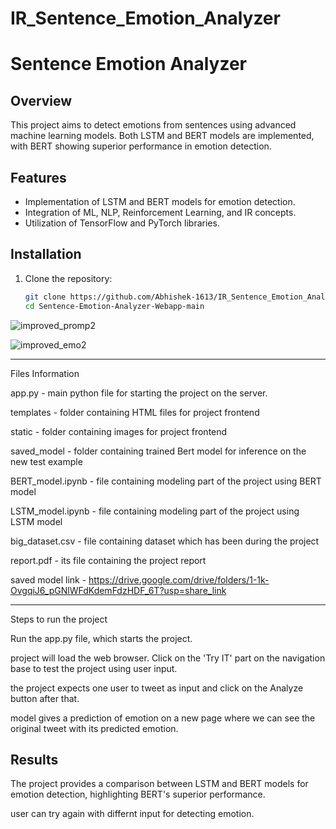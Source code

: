 # IR_Sentence_Emotion_Analyzer
# Sentence Emotion Analyzer

## Overview
This project aims to detect emotions from sentences using advanced machine learning models. Both LSTM and BERT models are implemented, with BERT showing superior performance in emotion detection.

## Features
- Implementation of LSTM and BERT models for emotion detection.
- Integration of ML, NLP, Reinforcement Learning, and IR concepts.
- Utilization of TensorFlow and PyTorch libraries.

## Installation
1. Clone the repository:
    ```bash
    git clone https://github.com/Abhishek-1613/IR_Sentence_Emotion_Analyzer.git
    cd Sentence-Emotion-Analyzer-Webapp-main
    ```

![improved_promp2](https://github.com/Abhishek-1613/IR_Sentence_Emotion_Analyzer/assets/89321714/8a308b5e-7f9c-4c87-891a-759418157b33)

![improved_emo2](https://github.com/Abhishek-1613/IR_Sentence_Emotion_Analyzer/assets/89321714/13a3b3ae-5414-41e6-95cb-39005cbe0849)

---------------------------------------------------------------------------------------------------------------------------------

Files Information

app.py - main python file for starting the project on the server.

templates - folder containing HTML files for project frontend

static - folder containing images for project frontend

saved_model - folder containing trained Bert model for inference on the new test example

BERT_model.ipynb - file containing modeling part of the project using BERT model

LSTM_model.ipynb - file containing modeling part of the project using LSTM model

big_dataset.csv - file containing dataset which has been during the project

report.pdf - its file containing the project report

saved model link - https://drive.google.com/drive/folders/1-1k-OvgqiJ6_pGNlWFdKdemFdzHDF_6T?usp=share_link

---------------------------------------------------------------------------------------------------------------------------------

Steps to run the project

Run the app.py file, which starts the project.

project will load the web browser. Click on the 'Try IT' part on the navigation base to test the project using user input.

the project expects one user to tweet as input and click on the Analyze button after that.

model gives a prediction of emotion on a new page where we can see the original tweet with its predicted emotion.


## Results
The project provides a comparison between LSTM and BERT models for emotion detection, highlighting BERT's superior performance.

user can try again with differnt input for detecting emotion.
